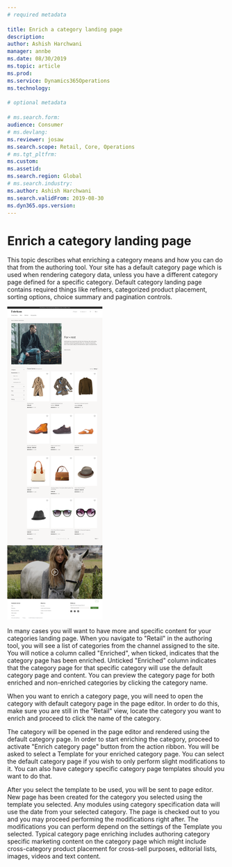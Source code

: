 ```yaml
---
# required metadata

title: Enrich a category landing page
description: 
author: Ashish Harchwani
manager: annbe
ms.date: 08/30/2019
ms.topic: article
ms.prod: 
ms.service: Dynamics365Operations
ms.technology: 

# optional metadata

# ms.search.form: 
audience: Consumer
# ms.devlang: 
ms.reviewer: josaw
ms.search.scope: Retail, Core, Operations
# ms.tgt_pltfrm: 
ms.custom: 
ms.assetid: 
ms.search.region: Global
# ms.search.industry: 
ms.author: Ashish Harchwani
ms.search.validFrom: 2019-08-30
ms.dyn365.ops.version: 
---
```


# Enrich a category landing page

This topic describes what enriching a category means and how you can do that from the authoring tool.
Your site has a default category page which is used when rendering category data, unless you have a different category page defined for a specific category. Default category landing page contains required things like refiners, categorized product placement, sorting options, choice summary and pagination controls.

 ![Enriched category landing page](./media/CategoryLandingPages.png)

In many cases you will want to have more and specific content for your categories landing page. When you navigate to "Retail" in the authoring tool, you will see a list of categories from the channel assigned to the site. You will notice a column called "Enriched", when ticked, indicates that the category page has been enriched. Unticked "Enriched" column indicates that the category page for that specific category will use the default category page and content. You can preview the category page for both enriched and non-enriched categories by clicking the category name.

When you want to enrich a category page, you will need to open the category with default category page in the page editor. In order to do this, make sure you are still in the "Retail" view, locate the category you want to enrich and proceed to click the name of the category.

The category will be opened in the page editor and rendered using the default category page. In order to start enriching the category, proceed to activate "Enrich category page" button from the action ribbon. You will be asked to select a Template for your enriched category page. You can select the default category page if you wish to only perform slight modifications to it. You can also have category specific category page templates should you want to do that.

After you select the template to be used, you will be sent to page editor. New page has been created for the category you selected using the template you selected. Any modules using category specification data will use the date from your selected category. The page is checked out to you and you may proceed performing the modifications right after.
The modifications you can perform depend on the settings of the Template you selected. Typical category page enriching includes authoring category specific marketing content on the category page which might include cross-category product placement for cross-sell purposes, editorial lists, images, videos and text content. 
